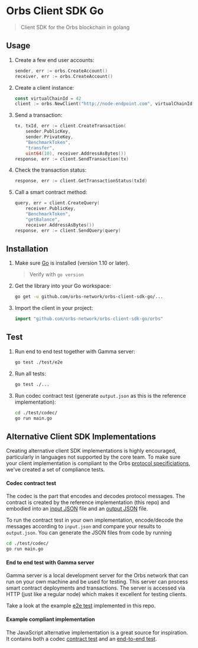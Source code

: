 # Orbs Client SDK Go

> Client SDK for the Orbs blockchain in golang

## Usage

1. Create a few end user accounts:

    ```go
    sender, err := orbs.CreateAccount()
    receiver, err := orbs.CreateAccount()
    ```
    
2. Create a client instance:

    ```go
    const virtualChainId = 42
    client := orbs.NewClient("http://node-endpoint.com", virtualChainId, codec.NETWORK_TYPE_TEST_NET)
    ```

3. Send a transaction:

    ```go
    tx, txId, err := client.CreateTransaction(
        sender.PublicKey,
        sender.PrivateKey,
        "BenchmarkToken",
        "transfer",
        uint64(10), receiver.AddressAsBytes())
    response, err := client.SendTransaction(tx)
    ```
    
4. Check the transaction status:

    ```go
    response, err := client.GetTransactionStatus(txId)
    ```
    
5. Call a smart contract method:

    ```go
    query, err = client.CreateQuery(
        receiver.PublicKey,
        "BenchmarkToken",
        "getBalance",
        receiver.AddressAsBytes())
    response, err := client.SendQuery(query)
    ```

## Installation

1. Make sure [Go](https://golang.org/doc/install) is installed (version 1.10 or later).
  
    > Verify with `go version`

2. Get the library into your Go workspace:
 
     ```sh
     go get -u github.com/orbs-network/orbs-client-sdk-go/...
     ```

3. Import the client in your project: 

    ```go
    import "github.com/orbs-network/orbs-client-sdk-go/orbs" 
    ```

## Test

1. Run end to end test together with Gamma server:

    ```sh
    go test ./test/e2e
    ```

2. Run all tests:

    ```sh
    go test ./...
    ```

3. Run codec contract test (generate `output.json` as this is the reference implementation):

    ```sh
    cd ./test/codec/
    go run main.go
    ``` 

## Alternative Client SDK Implementations

Creating alternative client SDK implementations is highly encouraged, particularly in languages not supported by the core team. To make sure your client implementation is compliant to the Orbs [protocol specificiations](https://github.com/orbs-network/orbs-spec), we've created a set of compliance tests.

#### Codec contract test

The codec is the part that encodes and decodes protocol messages. The contract is created by the reference implementation (this repo) and embodied into an [input JSON](https://github.com/orbs-network/orbs-client-sdk-go/blob/master/test/codec/input.json) file and an [output JSON](https://github.com/orbs-network/orbs-client-sdk-go/blob/master/test/codec/output.json) file.

To run the contract test in your own implementation, encode/decode the messages according to `input.json` and compare your results to `output.json`. You can generate the JSON files from code by running

```sh
cd ./test/codec/
go run main.go
``` 

#### End to end test with Gamma server

Gamma server is a local development server for the Orbs network that can run on your own machine and be used for testing. This server can process smart contract deployments and transactions. The server is accessed via HTTP (just like a regular node) which makes it excellent for testing clients.

Take a look at the example [e2e test](https://github.com/orbs-network/orbs-client-sdk-go/tree/master/test/e2e) implemented in this repo.

#### Example compliant implementation

The JavaScript alternative implementation is a great source for inspiration. It contains both a codec [contract test](https://github.com/orbs-network/orbs-client-sdk-javascript/blob/master/src/codec/contract.test.ts) and an [end-to-end test](https://github.com/orbs-network/orbs-client-sdk-javascript/tree/master/e2e/nodejs).
